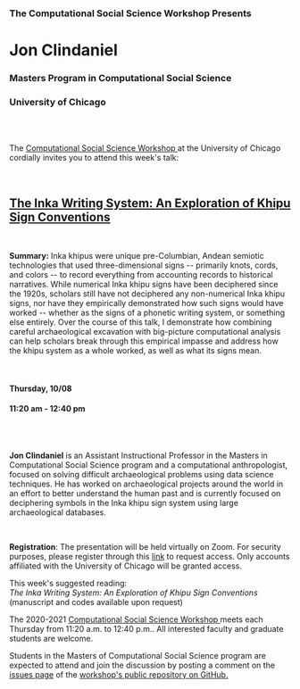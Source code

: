 

<h3 class=pfblock-header> The Computational Social Science Workshop Presents </h3>

<h1 class=pfblock-header3> Jon Clindaniel</h1>
<h3 class=pfblock-header3> Masters Program in Computational Social Science </h3>
<h3 class=pfblock-header3> University of Chicago </h3>

<br><br>



<p class=pfblock-header3>The <a href="https://macss.uchicago.edu/content/computation-workshop"> Computational Social Science Workshop </a> at the University of Chicago cordially invites you to attend this week's talk:</p>



<br>

<div class=pfblock-header3>
<h2 class=pfblock-header>
  <a href=https://github.com/uchicago-computation-workshop/Fall2020/tree/master/10-08_Clindaniel> The Inka Writing System: An Exploration of Khipu Sign Conventions </a>
</h2>
</div>

<br>

**Summary:** Inka khipus were unique pre-Columbian, Andean semiotic technologies that used three-dimensional signs -- primarily knots, cords, and colors -- to record everything from accounting records to historical narratives. While numerical Inka khipu signs have been deciphered since the 1920s, scholars still have not deciphered any non-numerical Inka khipu signs, nor have they empirically demonstrated how such signs would have worked -- whether as the signs of a phonetic writing system, or something else entirely. Over the course of this talk, I demonstrate how combining careful archaeological excavation with big-picture computational analysis can help scholars break through this empirical impasse and address how the khipu system as a whole worked, as well as what its signs mean.

<br>

<h4 class=pfblock-header3> Thursday, 10/08 </h4>
<h4 class=pfblock-header3> 11:20 am - 12:40 pm </h4>

<br><br>

**Jon Clindaniel** is an Assistant Instructional Professor in the Masters in Computational Social Science program and a computational anthropologist, focused on solving difficult archaeological problems using data science techniques. He has worked on archaeological projects around the world in an effort to better understand the human past and is currently focused on deciphering symbols in the Inka khipu sign system using large archaeological databases. 

<br>

**Registration**: The presentation will be held virtually on Zoom. For security purposes, please register through this [link](https://uchicago.zoom.us/meeting/register/tJwsdeuhrz4tEtaMuh47QL9m5QrsHiI4cZIV) to request access. Only accounts affiliated with the University of Chicago will be granted access.

This week's suggested reading:
<br>
<i>The Inka Writing System: An Exploration of Khipu Sign Conventions</i>   (manuscript and codes available upon request)


<p class=footertext> The 2020-2021 <a href="https://macss.uchicago.edu/content/computation-workshop"> Computational Social Science Workshop </a> meets each Thursday from 11:20 a.m. to 12:40 p.m.. All interested faculty and graduate students are welcome.</p>



<p class=footertext>Students in the Masters of Computational Social Science program are expected to attend and join the discussion by posting a comment on the <a href=https://github.com/uchicago-computation-workshop/Fall2020/issues/2>issues page</a> of the <a href=https://github.com/uchicago-computation-workshop/Fall2020/tree/master/10-08_Clindaniel>workshop's public repository on GitHub.</a></p>
